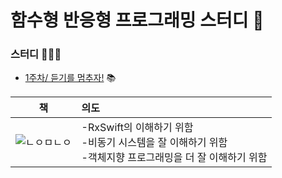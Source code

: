 # 함수형 반응형 프로그래밍 스터디 👻
### 스터디 👨🏼‍💻
- [1주차/ 듣기를 멈추자!](https://www.notion.so/FRP-1-29c4be9cee594c10844a4a0068a953b7?pvs=4) 📚
  
| 책 | 의도 |
|---|:---|
|![ㄴㅇㅁㄴㅇ](https://github.com/yuhaeun-la/iOS-Study/assets/65907001/db51e9dd-a6b0-4f3c-9128-70d2f462744a) | -RxSwift의 이해하기 위함  <br> -비동기 시스템을 잘 이해하기 위함   <br> -객체지향 프로그래밍을 더 잘 이해하기 위함 |
<br>

